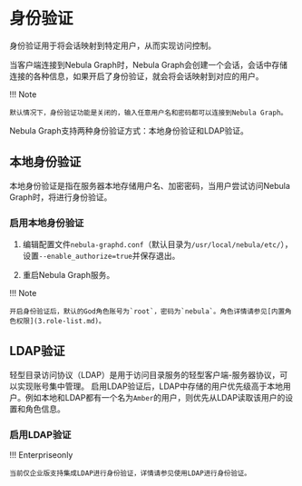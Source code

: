 # 身份验证

身份验证用于将会话映射到特定用户，从而实现访问控制。

当客户端连接到Nebula Graph时，Nebula Graph会创建一个会话，会话中存储连接的各种信息，如果开启了身份验证，就会将会话映射到对应的用户。

!!! Note

    默认情况下，身份验证功能是关闭的，输入任意用户名和密码都可以连接到Nebula Graph。

Nebula Graph支持两种身份验证方式：本地身份验证和LDAP验证。

## 本地身份验证

本地身份验证是指在服务器本地存储用户名、加密密码，当用户尝试访问Nebula Graph时，将进行身份验证。

### 启用本地身份验证

1. 编辑配置文件`nebula-graphd.conf`（默认目录为`/usr/local/nebula/etc/`），设置`--enable_authorize=true`并保存退出。

2. 重启Nebula Graph服务。

!!! Note

    开启身份验证后，默认的God角色账号为`root`，密码为`nebula`。角色详情请参见[内置角色权限](3.role-list.md)。

## LDAP验证

轻型目录访问协议（LDAP）是用于访问目录服务的轻型客户端-服务器协议，可以实现账号集中管理。 启用LDAP验证后，LDAP中存储的用户优先级高于本地用户。例如本地和LDAP都有一个名为`Amber`的用户，则优先从LDAP读取该用户的设置和角色信息。

### 启用LDAP验证

!!! Enterpriseonly

    当前仅企业版支持集成LDAP进行身份验证，详情请参见使用LDAP进行身份验证。
